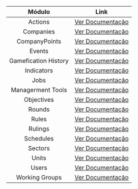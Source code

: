 |        Módulo        |                           Link                           |
| :------------------: | :------------------------------------------------------: |
|       Actions        |              [Ver Documentação](Actions.md)              |
|      Companies       |             [Ver Documentação](Companies.md)             |
|    CompanyPoints     |           [Ver Documentação](CompanyPoints.md)           |
|        Events        |              [Ver Documentação](Events.md)               |
| Gamefication History |        [Ver Documentação](GameficationHistory.md)        |
|      Indicators      |       [Ver Documentação](Indicators/Indicators.md)       |
|         Jobs         |             [Ver Documentação](Jobs/Jobs.md)             |
|  Managerment Tools   | [Ver Documentação](ManagermentTools/ManagermentTools.md) |
|      Objectives      |       [Ver Documentação](Objetives/Objectives.md)        |
|        Rounds        |              [Ver Documentação](Rounds.md)               |
|        Rules         |            [Ver Documentação](Rules/Rules.md)            |
|       Rulings        |          [Ver Documentação](Rulings/Rulings.md)          |
|      Schedules       |             [Ver Documentação](Schedules.md)             |
|       Sectors        |          [Ver Documentação](Sectors/Sectors.md)          |
|        Units         |            [Ver Documentação](Units/Units.md)            |
|        Users         |               [Ver Documentação](Users.md)               |
|    Working Groups    |           [Ver Documentação](WorkingGroups.md)           |
